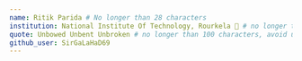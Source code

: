 ```yaml
---
name: Ritik Parida # No longer than 28 characters
institution: National Institute Of Technology, Rourkela 🚩 # no longer than 58 characters
quote: Unbowed Unbent Unbroken # no longer than 100 characters, avoid using quotes(") to guarantee the format remains the same.
github_user: SirGaLaHaD69
---
```

